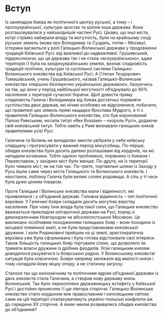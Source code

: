 Вступ
=====
Із занепадом Києва як політичного центру руської, а тому – і
протоукраїнської, культури зростає та кріпне інша держава. Вона
розташовувалася у найзахіднішій частині Русі. Цікаво, що інші міста,
котрі стрімко набирали владу та могутність, були на крайньому сході
руських земель (мова про Володимир та Суздаль, потім – Москву). Історики
вагаються у ролі Галицько-Волинської держави у продовженні традицій
Київської Русі: від важливої до надважливої. Грушевський, підкреслюючи,
що ця держава так і не стала «всеукраїнською», адже територія її була на
західноукраїнських землях, визнає спадковість традицій політики,
культури та суспільної системи Галицько-Волинського князівства від
Київської Русі. А Степан Теодорович Томашівський, учень Грушевського,
назвав Галицько-Волинське князівство «першою безперечно українською
державою», базуючись на тім, що воно у період найбільшої могутності
об’єднувало до 90% населення з територій сучасної України. Щоб довести
пряму спадковість Галича і Володимира від Києва достатньо порівняти
суспільства двох держав, які нічим особливо не відрізнялися, побачити,
що правителі цих земель прямі нащадки Ярослава Мудрого, а ті з
правителів Галицько-Волинського князівства, хто був коронований Папою
Римським, носили титул «Rex Russiae» – «король Русі», додаючи свій
князівський титул. Тобто навіть у Римі визнавали галицьких князів
правителями усієї Русі.

Галичина та Волинь не випадково змогли увібрати у себе київську спадщину
і прогресувати у важкий період міжусобиць. По-перше, обидва князівства
були досить далеко розташовані від кордонів, на які нападали кочівники.
Тобто однією проблемою, порівняно із Києвом і Переяславом, у західних
міст було менше. По-друге, на їх території було чимало міст, як на той
час. По-третє, торгівельні шляхи із Заходу у Русь йшли саме через міста
Галицького та Волинського князівств. І наостанок, поблизу Галича були
великі соляні родовища. А сіль у ті часи була дуже цінним товаром.

Проте Галицьке і Волинське князівства мали і відмінності, які
проявлялися і у об’єднаній державі. Головна відмінність – тип політичної
верхівки. У Галичині бояри складали досить могутню верству населення.
При чому їхня влада була такої сили, що Галицьке князівство вважається
прикладом олігархічної держави на Русі, поряд із демократичним
Новгородом чи абсолютистською Москвою. Це викликано особливим
походженням галицьких бояр – вони походили із місцевої племінної знаті,
а не були представниками князівської дружини. І коли Рюриковичі прийшли
на ці землі, аристократична верхівка уже була сформована і була готова
відстоювати свої інтереси. Також більшість галицьких бояр торгували
сіллю, що дозволяло їм тримати власні дружини із дрібних феодалів. Усім
галицьким князям доводилося рахуватися із боярською радою. У Волинському
князівстві ситуація була класичною. Бояри напряму залежали від милості
князя і тому складали йому міцну опору, а не статичну загрозу.

Сталося так що економічним та політичним ядром об’єднаної держави із
двох князівств стала Галичина, а створив нову державу князь Волинський.
Так було перехоплено державницьку естафету у Київської Русі і достойно
пронесено її ще півтора сторіччя. Галицько-Волинське князівство стало
кордоном між православним і католицьким світом; саме на цій території
спалахуватимуть україно-польські конфлікти аж до середини ХХ сторіччя. А
яким чином розвивалися обидва князівства до об’єднання?

